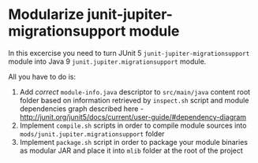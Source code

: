 # Modularize junit-jupiter-migrationsupport module

In this excercise you need to turn JUnit 5 `junit-jupiter-migrationsupport` module into Java 9 `junit.jupiter.migrationsupport` module.

All you have to do is:
1. Add *correct* `module-info.java` descriptor to `src/main/java` content root folder
based on information retrieved by `inspect.sh` script and module dependencies graph described here - http://junit.org/junit5/docs/current/user-guide/#dependency-diagram
2. Implement `compile.sh` scripts in order to compile module sources into `mods/junit.jupiter.migrationsupport` folder
3. Implement `package.sh` script in order to package your module binaries as modular JAR and place it into `mlib` folder at the root of the project
